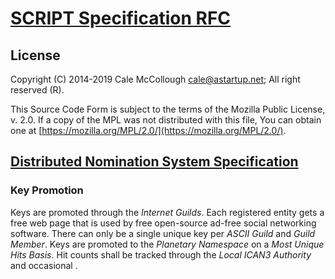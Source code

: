# [SCRIPT Specification RFC](../readme.md)

## License

Copyright (C) 2014-2019 Cale McCollough <cale@astartup.net>; All right reserved (R).

This Source Code Form is subject to the terms of the Mozilla Public License, v. 2.0. If a copy of the MPL was not distributed with this file, You can obtain one at [https://mozilla.org/MPL/2.0/](https://mozilla.org/MPL/2.0/).

## [Distributed Nomination System Specification](readme.md)

### Key Promotion

Keys are promoted through the *Internet Guilds*. Each registered entity gets a free web page that is used by free open-source ad-free social networking software. There can only be a single unique key per *ASCII Guild* and *Guild Member*. Keys are promoted to the *Planetary Namespace* on a *Most Unique Hits Basis*. Hit counts shall be tracked through the *Local ICAN3 Authority* and occasional .